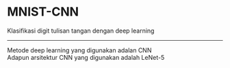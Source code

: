 # MNIST-CNN
Klasifikasi digit tulisan tangan dengan deep learning<br>
<hr>
Metode deep learning yang digunakan adalan CNN<br>
Adapun arsitektur CNN yang digunakan adalah LeNet-5
